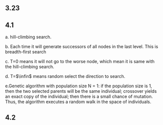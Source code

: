 ## 3.23





## 4.1

a. hill-climbing search.

b. Each time it will generate successors of all nodes in the last level. This is breadth-first search

c. T=0 means it will not go to the worse node, which mean it is same with the hill-climbing search.

d. T=$\infin$ means random select the direction to search.

e.Genetic algorithm with population size N = 1: if the population size is 1, then the two selected parents will be the same individual; crossover yields an exact copy of the individual; then there is a small chance of mutation. Thus, the algorithm executes a random walk in the space of individuals.



## 4.2

